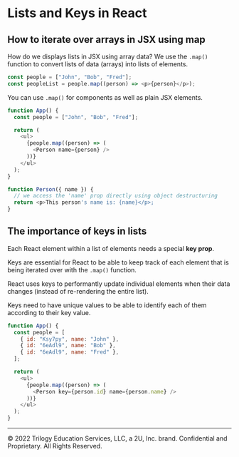 # Lists and Keys in React

## How to iterate over arrays in JSX using map

How do we displays lists in JSX using array data? We use the `.map()` function to convert lists of data (arrays) into lists of elements.

```js
const people = ["John", "Bob", "Fred"];
const peopleList = people.map((person) => <p>{person}</p>);
```

You can use `.map()` for components as well as plain JSX elements.

```js
function App() {
  const people = ["John", "Bob", "Fred"];

  return (
    <ul>
      {people.map((person) => (
        <Person name={person} />
      ))}
    </ul>
  );
}

function Person({ name }) {
  // we access the 'name' prop directly using object destructuring
  return <p>This person's name is: {name}</p>;
}
```

## The importance of keys in lists

Each React element within a list of elements needs a special **key prop**.

Keys are essential for React to be able to keep track of each element that is being iterated over with the `.map()` function.

React uses keys to performantly update individual elements when their data changes (instead of re-rendering the entire list).

Keys need to have unique values to be able to identify each of them according to their key value.

```js
function App() {
  const people = [
    { id: "Ksy7py", name: "John" },
    { id: "6eAdl9", name: "Bob" },
    { id: "6eAdl9", name: "Fred" },
  ];

  return (
    <ul>
      {people.map((person) => (
        <Person key={person.id} name={person.name} />
      ))}
    </ul>
  );
}
```

---
© 2022 Trilogy Education Services, LLC, a 2U, Inc. brand. Confidential and Proprietary. All Rights Reserved.